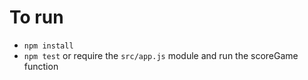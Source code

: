 # To run
* `npm install`
* `npm test` or require the `src/app.js` module and run the scoreGame function
